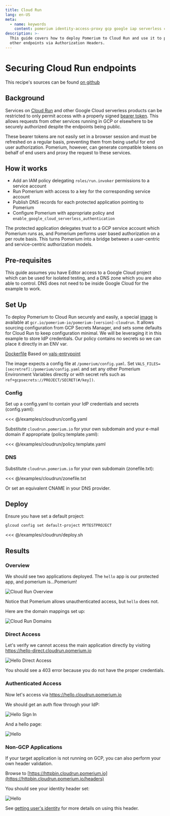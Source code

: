 ```yaml
---
title: Cloud Run
lang: en-US
meta:
  - name: keywords
    content: pomerium identity-access-proxy gcp google iap serverless cloudrun
description: >-
  This guide covers how to deploy Pomerium to Cloud Run and use it to protect
  other endpoints via Authorization Headers.
---
```


# Securing Cloud Run endpoints

This recipe's sources can be found [on github](https://github.com/pomerium/pomerium/tree/master/examples/cloudrun)

## Background

Services on [Cloud Run](https://cloud.google.com/run) and other Google Cloud serverless products can be restricted to only permit access with a properly signed [bearer token](https://cloud.google.com/run/docs/authenticating/service-to-service). This allows requests from other services running in GCP or elsewhere to be securely authorized despite the endpoints being public.

These bearer tokens are not easily set in a browser session and must be refreshed on a regular basis, preventing them from being useful for end user authorization. Pomerium, however, can generate compatible tokens on behalf of end users and proxy the request to these services.

## How it works

- Add an IAM policy delegating `roles/run.invoker` permissions to a service account
- Run Pomerium with access to a key for the corresponding service account
- Publish DNS records for each protected application pointing to Pomerium
- Configure Pomerium with appropriate policy and `enable_google_cloud_serverless_authentication`

The protected application delegates trust to a GCP service account which Pomerium runs as, and Pomerium performs user based authorization on a per route basis. This turns Pomerium into a bridge between a user-centric and service-centric authorization models.

## Pre-requisites

This guide assumes you have Editor access to a Google Cloud project which can be used for isolated testing, and a DNS zone which you are also able to control. DNS does not need to be inside Google Cloud for the example to work.

## Set Up

To deploy Pomerium to Cloud Run securely and easily, a special [image](https://console.cloud.google.com/gcr/images/pomerium-io/GLOBAL/pomerium) is available at `gcr.io/pomerium-io/pomerium-[version]-cloudrun`. It allows sourcing configuration from GCP Secrets Manager, and sets some defaults for Cloud Run to keep configuration minimal. We will be leveraging it in this example to store IdP credentials. Our policy contains no secrets so we can place it directly in an ENV var.

[Dockerfile](https://github.com/pomerium/pomerium/blob/master/.github/Dockerfile-cloudrun) Based on [vals-entrypoint](https://github.com/pomerium/vals-entrypoint)

The image expects a config file at `/pomerium/config.yaml`. Set `VALS_FILES=[secretref]:/pomerium/config.yaml` and set any other Pomerium Environment Variables directly or with secret refs such as `ref+gcpsecrets://PROJECT/SECRET(#/key])`.

### Config

Set up a config.yaml to contain your IdP credentials and secrets (config.yaml):

<<< @/examples/cloudrun/config.yaml

Substitute `cloudrun.pomerium.io` for your own subdomain and your e-mail domain if appropriate (policy.template.yaml):

<<< @/examples/cloudrun/policy.template.yaml

### DNS

Substitute `cloudrun.pomerium.io` for your own subdomain (zonefile.txt):

<<< @/examples/cloudrun/zonefile.txt

Or set an equivalent CNAME in your DNS provider.

## Deploy

Ensure you have set a default project:

```shell
glcoud config set default-project MYTESTPROJECT
```

<<< @/examples/cloudrun/deploy.sh

## Results

### Overview

We should see two applications deployed. The `hello` app is our protected app, and pomerium is...Pomerium!

![Cloud Run Overview](./img/cloud-run/cloudrun-overview.png)

Notice that Pomerium allows unauthenticated access, but `hello` does not.

Here are the domain mappings set up:

![Cloud Run Domains](./img/cloud-run/cloudrun-domains.png)

### Direct Access

Let's verify we cannot access the main application directly by visiting <https://hello-direct.cloudrun.pomerium.io>

![Hello Direct Access](./img/cloud-run/hello-direct.png)

You should see a 403 error because you do not have the proper credentials.

### Authenticated Access

Now let's access via <https://hello.cloudrun.pomerium.io>

We should get an auth flow through your IdP:

![Hello Sign In](./img/cloud-run/hello-signin.png)

And a hello page:

![Hello](./img/cloud-run/hello-success.png)

### Non-GCP Applications

If your target application is not running on GCP, you can also perform your own header validation.

Browse to [https://httpbin.cloudrun.pomerium.io](https://httpbin.cloudrun.pomerium.io/headers)

You should see your identity header set:

![Hello](./img/cloud-run/headers.png)

See [getting user's identity](../docs/topics/getting-users-identity.md) for more details on using this header.
